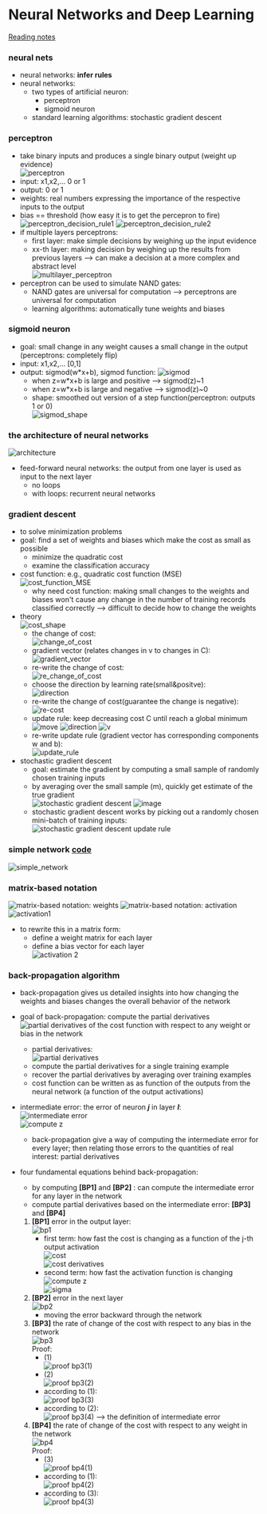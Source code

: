 # Neural Networks and Deep Learning

[Reading notes](http://neuralnetworksanddeeplearning.com/)

### neural nets
- neural networks: __infer rules__  
- neural networks:  
    + two types of artificial neuron:  
        * perceptron  
        * sigmoid neuron  
    + standard learning algorithms: stochastic gradient descent  


    
### perceptron  
- take binary inputs and produces a single binary output (weight up evidence)  
![perceptron](https://cloud.githubusercontent.com/assets/5633774/23443637/6525c374-fded-11e6-9d5a-fbcf13695528.png)  
- input: x1,x2,... 0 or 1  
- output: 0 or 1  
- weights: real numbers expressing the importance of the respective inputs to the output 
- bias == threshold (how easy it is to get the percepron to fire)  
![perceptron_decision_rule1](https://cloud.githubusercontent.com/assets/5633774/23443684/bf192290-fded-11e6-96e8-b9447df47c5f.png)
![perceptron_decision_rule2](https://cloud.githubusercontent.com/assets/5633774/23444169/975eff4c-fdf0-11e6-9b79-a0ca3c3762d7.png)
- if multiple layers perceptrons:
    + first layer: make simple decisions by weighing up the input evidence  
    + xx-th layer: making decision by weighing up the results from previous layers --> can make a decision at a more complex and abstract level      
    ![multilayer_perceptron](https://cloud.githubusercontent.com/assets/5633774/23444026/d0d7fa68-fdef-11e6-9876-b13e302ef278.png)  
- perceptron can be used to simulate NAND gates:  
    + NAND gates are universal for computation --> perceptrons are universal for computation   
    + learning algorithms: automatically tune weights and biases  




### sigmoid neuron  
- goal: small change in any weight causes a small change in the output (perceptrons: completely flip)  
- input:  x1,x2,... [0,1]  
- output: sigmod(w*x+b), sigmod function: ![sigmod](https://cloud.githubusercontent.com/assets/5633774/23445040/e257fe04-fdf5-11e6-9a05-91d96e2f39ba.png)  
    + when z=w*x+b is large and positive --> sigmod(z)~1  
    + when z=w*x+b is large and negative --> sigmod(z)~0  
    + shape: smoothed out version of a step function(perceptron: outputs 1 or 0)  
    ![sigmod_shape](https://cloud.githubusercontent.com/assets/5633774/23445127/67cff6cc-fdf6-11e6-895f-3f63c159ff70.png)  
    
    
### the architecture of neural networks 
![architecture](https://cloud.githubusercontent.com/assets/5633774/23445436/8e116544-fdf8-11e6-99d4-4753a7ce3f55.png)  
- feed-forward neural networks: the output from one layer is used as input to the next layer  
    + no loops  
    + with loops: recurrent neural networks  

    


### gradient descent  
- to solve minimization problems  
- goal: find a set of weights and biases which make the cost as small as possible  
    + minimize the quadratic cost  
    + examine the classification accuracy  
- cost function: e.g., quadratic cost function (MSE)  
![cost_function_MSE](https://cloud.githubusercontent.com/assets/5633774/23446057/4c070b36-fdfd-11e6-9fd5-1abb980ad900.png)  
    + why need cost function: making small changes to the weights and biases won't cause any change in the number of training records classified correctly --> difficult to decide how to change the weights  
- theory  
    ![cost_shape](https://cloud.githubusercontent.com/assets/5633774/23446487/2caf56d6-fe01-11e6-94aa-465026ad9f9d.png)  
    + the change of cost:  
    ![change_of_cost](https://cloud.githubusercontent.com/assets/5633774/23446492/35867de8-fe01-11e6-92c7-2595a58cd25d.png)  
    + gradient vector (relates changes in v to changes in C):  
    ![gradient_vector](https://cloud.githubusercontent.com/assets/5633774/23446507/5d1c25f6-fe01-11e6-9fd8-5137e903b67b.png)  
    + re-write the change of cost:  
    ![re_change_of_cost](https://cloud.githubusercontent.com/assets/5633774/23446528/84c98cb0-fe01-11e6-92b1-6748af073c53.png)  
    + choose the direction by learning rate(small&positve):  
    ![direction](https://cloud.githubusercontent.com/assets/5633774/23446565/d8519864-fe01-11e6-9525-ef4f67e18666.png)  
    + re-write the change of cost(guarantee the change is negative):  
    ![re-cost](https://cloud.githubusercontent.com/assets/5633774/23446589/0b8b6e3a-fe02-11e6-834d-508369477abc.png)  
    + update rule: keep decreasing cost C until reach a global minimum  
    ![move](https://cloud.githubusercontent.com/assets/5633774/23446860/f3363d54-fe03-11e6-9b1d-85b6f0d13306.png)
    ![direction](https://cloud.githubusercontent.com/assets/5633774/23446565/d8519864-fe01-11e6-9525-ef4f67e18666.png)
    ![v](https://cloud.githubusercontent.com/assets/5633774/23446887/2d50d36e-fe04-11e6-848e-10674e6b9099.png)  
    + re-write update rule (gradient vector has corresponding components w and b):  
    ![update_rule](https://cloud.githubusercontent.com/assets/5633774/23447093/c4b426ce-fe05-11e6-9fdc-424ba87a2c03.png)  
- stochastic gradient descent  
    + goal: estimate the gradient by computing a small sample of randomly chosen training inputs  
    + by averaging over the small sample (m), quickly get estimate of the true gradient  
    ![stochastic gradient descent ](https://cloud.githubusercontent.com/assets/5633774/23447243/ccd981cc-fe06-11e6-96e4-71432ea91c5a.png)  ![image](https://cloud.githubusercontent.com/assets/5633774/23447251/db0524a4-fe06-11e6-9260-a83f68ad9f00.png)  
    + stochastic gradient descent works by picking out a randomly chosen mini-batch of training inputs:  
    ![stochastic gradient descent update rule](https://cloud.githubusercontent.com/assets/5633774/23447280/1d25093a-fe07-11e6-9918-7bce555ccd53.png)  
    
    
### simple network [code](https://github.com/rarezhang/neural_networks_deep_learning/blob/master/neural_networks_and_deep_learning/Network.py) 
![simple_network](https://cloud.githubusercontent.com/assets/5633774/23445679/69e65dda-fdfa-11e6-9c86-d4e437970f1c.png)    

    
### matrix-based notation
![matrix-based notation: weights](https://cloud.githubusercontent.com/assets/5633774/24052436/b899a2de-0af2-11e7-981e-fa71b8794e55.png)
![matrix-based notation: activation](https://cloud.githubusercontent.com/assets/5633774/24052472/dadf6ce8-0af2-11e7-9c1f-fd80479f1d23.png)  
![activation1](https://cloud.githubusercontent.com/assets/5633774/24052517/f8ac57e0-0af2-11e7-876b-c97f58b398bb.png)  
- to rewrite this in a matrix form:  
    + define a weight matrix for each layer  
    + define a bias vector for each layer  
![activation 2](https://cloud.githubusercontent.com/assets/5633774/24052557/249f682e-0af3-11e7-8b43-c3a18ae0bb52.png)  


 
### back-propagation algorithm  
- back-propagation gives us detailed insights into how changing the weights and biases changes the overall behavior of the network  
- goal of back-propagation: compute the partial derivatives ![partial derivatives](https://cloud.githubusercontent.com/assets/5633774/24053059/e0fb0928-0af4-11e7-98f8-05bb386e9da0.png) of the cost function with respect to any weight or bias in the network  
    + partial derivatives:  
    ![partial derivatives](https://cloud.githubusercontent.com/assets/5633774/24053059/e0fb0928-0af4-11e7-98f8-05bb386e9da0.png)  
    + compute the partial derivatives for a single training example  
    + recover the partial derivatives by averaging over training examples  
    + cost function can be written as as function of the outputs from the neural network (a function of the output activations)  
- intermediate error: the error of neuron **_j_** in layer **_l_**:  
    ![intermediate error](https://cloud.githubusercontent.com/assets/5633774/24054569/f297c57c-0af9-11e7-840e-bf1e1d684636.png)  
    ![compute z](https://cloud.githubusercontent.com/assets/5633774/24054602/108b6782-0afa-11e7-8321-cfd594fe9690.png)
    + back-propagation give a way of computing the intermediate error for every layer; then relating those errors to the quantities of real interest: partial derivatives  
- four fundamental equations behind back-propagation:  
    + by computing **[BP1]** and **[BP2]** : can compute the intermediate error for any layer in the network  
    + compute partial derivatives based on the intermediate error: **[BP3]** and **[BP4]**  
    
    1. **[BP1]** error in the output layer:  
        ![bp1](https://cloud.githubusercontent.com/assets/5633774/24055583/bf25f7b4-0afd-11e7-9720-4e578c00257d.png)  
        + first term: how fast the cost is changing as a function of the j-th output activation  
        ![cost](https://cloud.githubusercontent.com/assets/5633774/24055634/fdfb16fe-0afd-11e7-8aae-146f3803e880.png)  
        ![cost derivatives](https://cloud.githubusercontent.com/assets/5633774/24055642/05c9cac4-0afe-11e7-9d34-43bdb69c6080.png)  
        + second term: how fast the activation function is changing   
        ![compute z](https://cloud.githubusercontent.com/assets/5633774/24054602/108b6782-0afa-11e7-8321-cfd594fe9690.png)  
        ![sigma](https://cloud.githubusercontent.com/assets/5633774/23445040/e257fe04-fdf5-11e6-9a05-91d96e2f39ba.png)   
    2. **[BP2]** error in the next layer  
        ![bp2](https://cloud.githubusercontent.com/assets/5633774/24055745/87f5b580-0afe-11e7-88dc-6cf6857d238d.png)  
        + moving the error backward through the network  
    3. **[BP3]** the rate of change of the cost with respect to any bias in the network  
        ![bp3](https://cloud.githubusercontent.com/assets/5633774/24056538/5f3c9cc8-0b01-11e7-902f-31ceffa8bd4d.png)  
        Proof:  
        + (1)  
        ![proof bp3(1)](https://cloud.githubusercontent.com/assets/5633774/24056761/232462e2-0b02-11e7-9974-c73802f16013.png)  
        + (2)  
        ![proof bp3(2)](https://cloud.githubusercontent.com/assets/5633774/24056783/3b1f73be-0b02-11e7-92db-2e4a51431874.png)  
        + according to (1):  
        ![proof bp3(3)](https://cloud.githubusercontent.com/assets/5633774/24056892/949e3d1c-0b02-11e7-9190-a8241fbb0adf.png)  
        + according to (2):  
        ![proof bp3(4)](https://cloud.githubusercontent.com/assets/5633774/24056982/ec19ee7e-0b02-11e7-97ba-05401546424f.png) --> the definition of intermediate error  
    4. **[BP4]** the rate of change of the cost with respect to any weight in the network         
        ![bp4](https://cloud.githubusercontent.com/assets/5633774/24056550/671e0fb2-0b01-11e7-90f2-766f1d557c79.png)  
        Proof:
        + (3)  
        ![proof bp4(1)](https://cloud.githubusercontent.com/assets/5633774/24057193/c378f3d8-0b03-11e7-821d-a67eca1de945.png)  
        + according to (1):  
        ![proof bp4(2)](https://cloud.githubusercontent.com/assets/5633774/24057278/12b27c80-0b04-11e7-9fd4-d647a824a607.png)  
        + according to (3):  
        ![proof bp4(3)](https://cloud.githubusercontent.com/assets/5633774/24057401/7be425fa-0b04-11e7-9dc9-8cf42ea7c2a1.png)   
    

    
    
    



